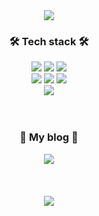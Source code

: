 <div align="center">
<img src="https://capsule-render.vercel.app/api?type=waving&color=000b24&height=200&section=header&text=AwesomeSoo%20Github&fontSize=50&fontColor=fff&fontAlignY=38" />
</div>

<div align="center">
<h3>🛠 Tech stack 🛠</h3>  
<span><img src="https://img.shields.io/badge/React-61DAFB?style=flat-square&logo=React&logoColor=white&logoWidth=18"/></span>
<span><img src="https://img.shields.io/badge/Redux-764ABC?style=flat-square&logo=Redux&logoColor=white&logoWidth=18"/></span>
<span><img src="https://img.shields.io/badge/ES6-F7DF1E?style=fla-square&logo=JavaScript&logoColor=white&logoWidth=18"/></span>
<br/>
<span><img src="https://img.shields.io/badge/Styled%20components-DB7093?style=flat-square&logo=styled-components&logoColor=white&logoWidth=18"/></span>
<span><img src="https://img.shields.io/badge/HTML-E34F26?style=flat-square&logo=HTML5&logoColor=white&logoWidth=18"/></span>
<span><img src="https://img.shields.io/badge/CSS-1572B6?style=flat-square&logo=CSS3&logoColor=white&logoWidth=18"/></span>
<br/>
<span><img src="https://img.shields.io/badge/Sass-CC6699?style=flat-square&logo=Sass&logoColor=white&logoWidth=18"/></span>
</div>



<div align="center">
<br/>
<br/>
<h3>
🎨 My blog 🎨
</h3>
<span><a href="https://awesome-soo.tistory.com/"><img src="https://img.shields.io/badge/♡-My%20Blog-ff3a68.svg?style=flat-square"/></a></span>
</div>

<div align="center">
<br/>
<br/>
<br/>
  <img src="https://github-readme-stats.vercel.app/api?username=awesomesoo&show_icons=true&theme=dracula" />
</div>
  




<!--
**awesomesoo/awesomesoo** is a ✨ _special_ ✨ repository because its `README.md` (this file) appears on your GitHub profile.

Here are some ideas to get you started:

- 🔭 I’m currently working on ...
- 🌱 I’m currently learning ...
- 👯 I’m looking to collaborate on ...
- 🤔 I’m looking for help with ...
- 💬 Ask me about ...
- 📫 How to reach me: ...
- 😄 Pronouns: ...
- ⚡ Fun fact: ...

<span><a href="https://hits.seeyoufarm.com"><img src="https://hits.seeyoufarm.com/api/count/incr/badge.svg?url=https%3A%2F%2Fgithub.com%2Fawesomesoo%2Fhit-counter&count_bg=%23ff9800&title_bg=%23555555&icon=&icon_color=%23E7E7E7&title=hits&edge_flat=false"/></a></span>

ff3a68
ff9800


<div align="center">
<br/>
<br/>
<h3>📚 Interested stack 📚</h3>
<span><a href="https://awesome-soo.tistory.com/"><img src="https://img.shields.io/badge/♡-My%20Blog-ff3a68.svg?style=flat-square"/></a></span>
</div>


-->
